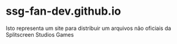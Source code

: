 # ssg-fan-dev.github.io
Isto representa um site para distribuir um arquivos não oficiais da Splitscreen Studios Games
